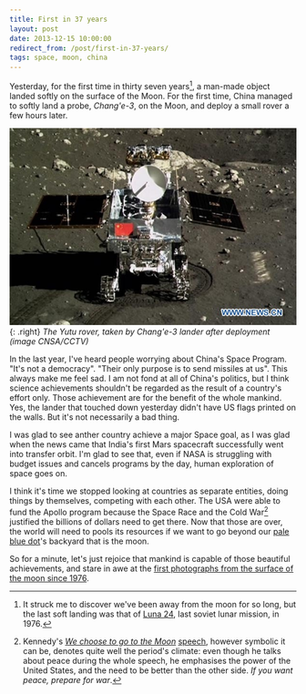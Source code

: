 ```yaml
---
title: First in 37 years
layout: post
date: 2013-12-15 10:00:00
redirect_from: /post/first-in-37-years/
tags: space, moon, china
---
```


Yesterday, for the first time in thirty seven years[^1], a man-made object landed softly on the surface of the Moon. For the first time, China managed to softly land a probe, _Chang'e-3_, on the Moon, and deploy a small rover a few hours later.

![Yutu Rover](/static/media/2013/12/asteroid1387136241.jpg){: .right} _The Yutu rover, taken by Chang'e-3 lander after deployment (image CNSA/CCTV)_

<!--more-->

In the last year, I've heard people worrying about China's Space Program. "It's not a democracy". "Their only purpose is to send missiles at us". This always make me feel sad. I am not fond at all of China's politics, but I think science achievements shouldn't be regarded as the result of a country's effort only. Those achievement are for the benefit of the whole mankind. Yes, the lander that touched down yesterday didn't have US flags printed on the walls. But it's not necessarily a bad thing.

I was glad to see anther country achieve a major Space goal, as I was glad when the news came that India's first Mars spacecraft successfully went into transfer orbit. I'm glad to see that, even if NASA is struggling with budget issues and cancels programs by the day, human exploration of space goes on.

I think it's time we stopped looking at countries as separate entities, doing things by themselves, competing with each other. The USA were able to fund the Apollo program because the Space Race and the Cold War[^2] justified the billions of dollars need to get there. Now that those are over, the world will need to pools its resources if we want to go beyond our [pale blue dot](http://en.wikipedia.org/wiki/Pale_Blue_Dot)'s backyard that is the moon.

So for a minute, let's just rejoice that mankind is capable of those beautiful achievements, and stare in awe at the [first photographs from the surface of the moon since 1976](http://www.space.com/23786-china-moon-rover-mission-photos-change3-lander.html).


[^1]: It struck me to discover we've been away from the moon for so long, but the last soft landing was that of [Luna&nbsp;24](http://en.wikipedia.org/wiki/Luna_24), last soviet lunar mission, in 1976.

[^2]: Kennedy's _[We choose to go to the Moon](http://www.youtube.com/watch?v=ouRbkBAOGEw)_ [speech](http://er.jsc.nasa.gov/seh/ricetalk.htm), however symbolic it can be, denotes quite well the period's climate: even though he talks about peace during the whole speech, he emphasises the power of the United States, and the need to be better than the other side. _If you want peace, prepare for war_.